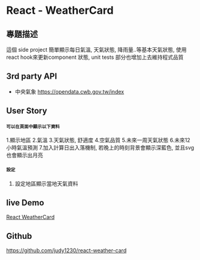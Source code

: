 # React - WeatherCard

## 專題描述
這個 side project 簡單顯示每日氣溫, 天氣狀態, 降雨量..等基本天氣狀態, 使用react hook來更新component 狀態, unit tests 部分也增加上去維持程式品質

## 3rd party API
* 中央氣象 https://opendata.cwb.gov.tw/index


## User Story
#### `可以在頁面中顯示以下資料`
1.顯示地區
2.氣溫
3.天氣狀態, 舒適度
4.空氣品質
5.未來一周天氣狀態
6.未來12小時氣溫預測
7.加入計算日出入落機制, 若晚上的時刻背景會顯示深藍色, 並且svg也會顯示出月亮

#### `設定`
1. 設定地區顯示當地天氣資料



live Demo
---
[React WeatherCard](https://weather-card-in-react.herokuapp.com/)


Github
---
https://github.com/judy1230/react-weather-card
